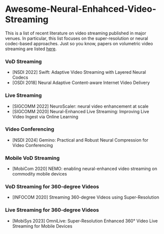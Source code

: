 # Awesome-Neural-Enhahced-Video-Streaming
This is a list of recent literature on video streaming published in major venues. In particular, this list focuses on the super-resolution or neural codec-based approaches. Just so you know, papers on volumetric video streaming are listed [here](https://github.com/parkseonghoony/Awesome-Volumetric-Video-Streaming/blob/main/README.md).

### VoD Streaming
* [NSDI 2022] Swift: Adaptive Video Streaming with Layered Neural Codecs
* [OSDI 2018] Neural Adaptive Content-aware Internet Video Delivery

### Live Streaming
* [SIGCOMM 2022] NeuroScaler: neural video enhancement at scale
* [SIGCOMM 2020] Neural-Enhanced Live Streaming: Improving Live Video Ingest via Online Learning

### Video Conferencing
* [NSDI 2024] Gemino: Practical and Robust Neural Compression for Video Conferencing

### Mobile VoD Streaming
* [MobiCom 2020] NEMO: enabling neural-enhanced video streaming on commodity mobile devices

### VoD Streaming for 360-degree Videos
* [INFOCOM 2020] Streaming 360-degree Videos using Super-Resolution

### Live Streaming for 360-degree Videos
* [MobiSys 2023] OmniLive: Super-Resolution Enhanced 360° Video Live Streaming for Mobile Devices
